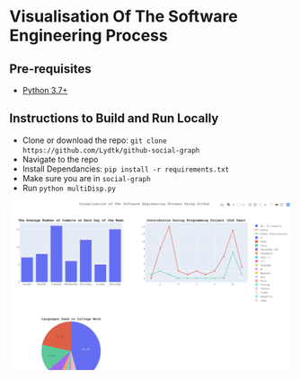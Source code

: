 # Visualisation Of The Software Engineering Process

## Pre-requisites
+   [Python 3.7+](https://www.python.org/downloads/)

## Instructions to Build and Run Locally
+   Clone or download the repo: `git clone https://github.com/Lydtk/github-social-graph`
+   Navigate to the repo
+   Install Dependancies: `pip install -r requirements.txt`
+   Make sure you are in  `social-graph`
+   Run `python multiDisp.py`

![](graphs.png)





